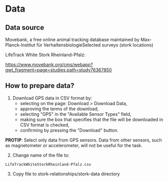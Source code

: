 # Data

## Data source
Movebank, a free online animal tracking database maintained by Max-Planck-Institut für VerhaltensbiologieSelected surveys (stork locations)

LifeTrack White Stork Rheinland-Pfalz:

https://www.movebank.org/cms/webapp?gwt_fragment=page=studies,path=study76367850


## How to prepare data?
1. Download GPS data in CSV format by:
   - selecting on the page: Download > Download Data,
   - approving the terms of the download,
   - selecting "GPS" in the "Available Sensor Types" field,
   - making sure the box that specifies that the file will be downloaded in CSV format is checked,
   - confirming by pressing the "Download" button.

**PROTIP**: Select only data from GPS sensors. Data from other sensors, such as magnetometer or accelerometer,
will not be useful for the task.

2. Change name of the file to:
```
LifeTrackWhiteStorkRheinland-Pfalz.csv
```

3. Copy file to stork-relationships/stork-data directory
